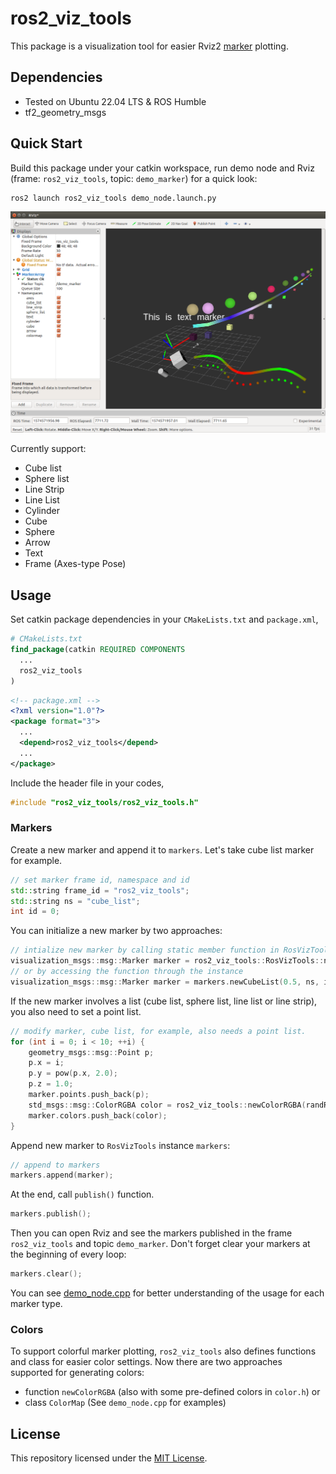 # ros2_viz_tools

This package is a visualization tool for easier Rviz2 [marker](http://wiki.ros.org/rviz/DisplayTypes/Marker) plotting.

## Dependencies

- Tested on Ubuntu 22.04 LTS & ROS Humble
- tf2_geometry_msgs

## Quick Start

Build this package under your catkin workspace, run demo node and Rviz (frame: `ros2_viz_tools`, topic: `demo_marker`) for a quick look:

```bash
ros2 launch ros2_viz_tools demo_node.launch.py
```

![demo](./images/demo.png)

Currently support:

- Cube list
- Sphere list
- Line Strip
- Line List
- Cylinder
- Cube
- Sphere
- Arrow
- Text
- Frame (Axes-type Pose)

## Usage

Set catkin package dependencies in your `CMakeLists.txt` and `package.xml`,

```cmake
# CMakeLists.txt
find_package(catkin REQUIRED COMPONENTS
  ...
  ros2_viz_tools
)
```

```xml
<!-- package.xml -->
<?xml version="1.0"?>
<package format="3">
  ...  
  <depend>ros2_viz_tools</depend>
  ...
</package>
```

Include the header file in your codes,

```c++
#include "ros2_viz_tools/ros2_viz_tools.h"
```

### Markers


Create a new marker and append it to `markers`. Let's take cube list marker for example.

```c++
// set marker frame id, namespace and id
std::string frame_id = "ros2_viz_tools";
std::string ns = "cube_list";
int id = 0;
```

You can initialize a new marker by two approaches:

```c++
// intialize new marker by calling static member function in RosVizTools directly (recommended)
visualization_msgs::msg::Marker marker = ros2_viz_tools::RosVizTools::newCubeList(0.5, ns, id, ros2_viz_tools::WHITE, frame_id);
// or by accessing the function through the instance
visualization_msgs::msg::Marker marker = markers.newCubeList(0.5, ns, id, ros2_viz_tools::WHITE, frame_id);
```

If the new marker involves a list (cube list, sphere list, line list or line strip), you also need to set a point list.

```c++
// modify marker, cube list, for example, also needs a point list.
for (int i = 0; i < 10; ++i) {
    geometry_msgs::msg::Point p;
    p.x = i;
    p.y = pow(p.x, 2.0);
    p.z = 1.0;
    marker.points.push_back(p);
    std_msgs::msg::ColorRGBA color = ros2_viz_tools::newColorRGBA(randRGB(e), randRGB(e), randRGB(e));
    marker.colors.push_back(color);
}
```

Append new marker to `RosVizTools` instance `markers`:

```c++
// append to markers
markers.append(marker);
```

At the end, call `publish()` function.

```c++
markers.publish();
```

Then you can open Rviz and see the markers published in the frame `ros2_viz_tools` and topic `demo_marker`. Don't forget clear your markers at the beginning of every loop:

```c++
markers.clear();
```

You can see [demo_node.cpp](./src/demo_node.cpp) for better understanding of the usage for each marker type.

### Colors

To support colorful marker plotting, `ros2_viz_tools` also defines functions and class for easier color settings. Now there are two approaches supported for generating colors:

* function `newColorRGBA` (also with some pre-defined colors in `color.h`) or
* class `ColorMap` (See `demo_node.cpp` for examples)

## License

This repository licensed under the [MIT License](./LICENSE).